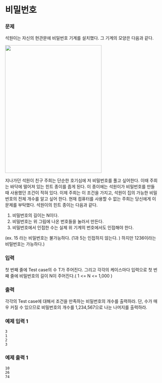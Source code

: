 # 비밀번호

### 문제

석원이는 자신의 현관문에 비밀번호 기계를 설치했다. 그 기계의 모양은 다음과 같다.

<p><img alt="" src="https://onlinejudgeimages.s3-ap-northeast-1.amazonaws.com/upload/images/pw.png" style="height:418px; width:315px" /></p>

지나가던 석원이 친구 주희는 단순한 호기심에 저 비밀번호를 풀고 싶어한다. 이때 주희는 바닥에 떨어져 있는 힌트 종이를 줍게 된다. 이 종이에는 석원이가 비밀번호를 만들 때 사용했던 조건이 적혀 있다. 이제 주희는 이 조건을 가지고, 석원이 집의 가능한 비밀번호의 전체 개수를 알고 싶어 한다. 현재 컴퓨터를 사용할 수 없는 주희는 당신에게 이 문제를 부탁했다. 석원이의 힌트 종이는 다음과 같다.

1. 비밀번호의 길이는 N이다.
2. 비밀번호는 위 그림에 나온 번호들을 눌러서 만든다.
3. 비밀번호에서 인접한 수는 실제 위 기계의 번호에서도 인접해야 한다.

(ex. 15 라는 비밀번호는 불가능하다. (1과 5는 인접하지 않는다. ) 하지만 1236이라는 비밀번호는 가능하다.)

### 입력

첫 번째 줄에 Test case의 수 T가 주어진다. 그리고 각각의 케이스마다 입력으로 첫 번째 줄에 비밀번호의 길이 N이 주어진다.( 1 <= N <= 1,000 )

### 출력

각각의 Test case에 대해서 조건을 만족하는 비밀번호의 개수를 출력하라. 단, 수가 매우 커질 수 있으므로 비밀번호의 개수를 1,234,567으로 나눈 나머지를 출력하라.

### 예제 입력 1 

~~~
3
1
2
3
~~~

### 예제 출력 1 

~~~
10
26
74
~~~